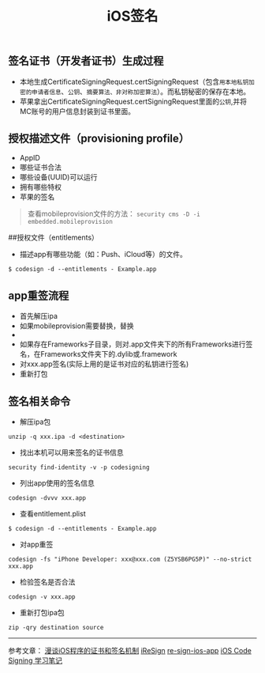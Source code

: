 ﻿---
title: iOS签名
categories: 
 - Apple Development 
 - 安全
tags:
 - 安全
 - JS
---

## 签名证书（开发者证书）生成过程
- 本地生成CertificateSigningRequest.certSigningRequest（包含`用本地私钥加密的申请者信息`、`公钥`、`摘要算法、非对称加密算法`）。而私钥秘密的保存在本地。
- 苹果拿出CertificateSigningRequest.certSigningRequest里面的`公钥`,并将MC账号的用户信息封装到证书里面。

## 授权描述文件（provisioning profile）
- AppID
- 哪些证书合法
- 哪些设备(UUID)可以运行
- 拥有哪些特权
- 苹果的签名
> 查看mobileprovision文件的方法：
`security cms -D -i embedded.mobileprovision`

##授权文件（entitlements）
- 描述app有哪些功能（如：Push、iCloud等）的文件。
```
$ codesign -d --entitlements - Example.app
```
## app重签流程
- 首先解压ipa
- 如果mobileprovision需要替换，替换
- 
- 如果存在Frameworks子目录，则对.app文件夹下的所有Frameworks进行签名，在Frameworks文件夹下的.dylib或.framework
- 对xxx.app签名(实际上用的是证书对应的私钥进行签名)
- 重新打包

## 签名相关命令
- 解压ipa包
```
unzip -q xxx.ipa -d <destination>
```
- 找出本机可以用来签名的证书信息
```
security find-identity -v -p codesigning
```
- 列出app使用的签名信息
```
codesign -dvvv xxx.app
```
- 查看entitlement.plist
```
$ codesign -d --entitlements - Example.app
```
- 对app重签
```
codesign -fs "iPhone Developer: xxx@xxx.com (Z5YSB6PG5P)" --no-strict xxx.app
```
- 检验签名是否合法
```
codesign -v xxx.app
```
- 重新打包ipa包
```
zip -qry destination source
```
---
参考文章：
[漫谈iOS程序的证书和签名机制](https://segmentfault.com/a/1190000004144556)
[iReSign](https://github.com/maciekish/iReSign)
[re-sign-ios-app](https://gist.github.com/chaitanyagupta/9a2a13f0a3e6755192f7)
[iOS Code Signing 学习笔记](http://foggry.com/blog/2014/10/16/ios-code-signing-xue-xi-bi-ji/)






